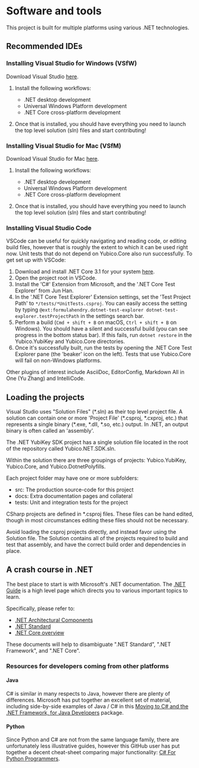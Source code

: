 ﻿<!-- Copyright 2021 Yubico AB

Licensed under the Apache License, Version 2.0 (the "License");
you may not use this file except in compliance with the License.
You may obtain a copy of the License at

    http://www.apache.org/licenses/LICENSE-2.0

Unless required by applicable law or agreed to in writing, software
distributed under the License is distributed on an "AS IS" BASIS,
WITHOUT WARRANTIES OR CONDITIONS OF ANY KIND, either express or implied.
See the License for the specific language governing permissions and
limitations under the License. -->

# Software and tools

This project is built for multiple platforms using various .NET technologies.

## Recommended IDEs

### Installing Visual Studio for Windows (VSfW)

Download Visual Studio [here](https://visualstudio.microsoft.com/vs/).

1. Install the following workflows:

    - .NET desktop development
    - Universal Windows Platform development
    - .NET Core cross-platform development

2. Once that is installed, you should have everything you need to launch the top level solution (sln)
   files and start contributing!

### Installing Visual Studio for Mac (VSfM)

Download Visual Studio for Mac [here](https://visualstudio.microsoft.com/vs/mac/).

1. Install the following workflows:

    - .NET desktop development
    - Universal Windows Platform development
    - .NET Core cross-platform development

2. Once that is installed, you should have everything you need to launch the top level solution (sln)
   files and start contributing!

### Installing Visual Studio Code

VSCode can be useful for quickly navigating and reading code, or editing build files, however that is
roughly the extent to which it can be used right now. Unit tests that do not depend on Yubico.Core
also run successfully. To get set up with VSCode:

1. Download and install .NET Core 3.1 for your system [here](https://dotnet.microsoft.com/download).
2. Open the project root in VSCode.
3. Install the 'C#' Extension from Microsoft, and the '.NET Core Test Explorer' from Jun Han.
4. In the '.NET Core Test Explorer' Extension settings, set the 'Test Project Path' to
   `*/tests/*UnitTests.csproj`. You can easily access the setting by typing
   `@ext:formulahendry.dotnet-test-explorer dotnet-test-explorer.testProjectPath` in the settings
   search bar.
5. Perform a build (`Cmd + shift + B` on macOS, `Ctrl + shift + B` on Windows). You should have a
   silent and successful build (you can see progress in the bottom status bar). If this fails, run
   `dotnet restore` in the Yubico.YubiKey and Yubico.Core directories.
6. Once it's successfully built, run the tests by opening the .NET Core Test Explorer pane (the
   'beaker' icon on the left). Tests that use Yubico.Core will fail on non-Windows platforms.

Other plugins of interest include AsciiDoc, EditorConfig, Markdown All in One (Yu Zhang) and IntelliCode.

## Loading the projects
Visual Studio uses "Solution Files" (\*.sln) as their top level project file. A solution can contain
one or more 'Project File' (\*.csproj, \*.cxproj, etc.) that represents a single binary (\*.exe,
\*.dll, \*.so, etc.) output. In .NET, an output binary is often called an 'assembly'.

The .NET YubiKey SDK project has a single solution file located in the root of the repository called
Yubico.NET.SDK.sln.

Within the solution there are three groupings of projects: Yubico.YubiKey, Yubico.Core, and
Yubico.DotnetPolyfills.

Each project folder may have one or more subfolders:

- src: The production source-code for this project
- docs: Extra documentation pages and collateral
- tests: Unit and integration tests for the project

CSharp projects are defined in *.csproj files. These files can be hand edited, though in most
circumstances editing these files should not be necessary.

Avoid loading the csproj projects directly, and instead favor using the Solution file. The Solution
contains all of the projects required to build and test that assembly, and have the correct build
order and dependencies in place.

## A crash course in .NET

The best place to start is with Microsoft's .NET documentation. The
[.NET Guide](https://docs.microsoft.com/en-us/dotnet/standard/) is a high level page which directs
you to various important topics to learn.

Specifically, please refer to:

- [.NET Architectural Components](https://docs.microsoft.com/en-us/dotnet/standard/components)
- [.NET Standard](https://docs.microsoft.com/en-us/dotnet/standard/net-standard)
- [.NET Core overview](https://docs.microsoft.com/en-us/dotnet/core/about)

These documents will help to disambiguate ".NET Standard", ".NET Framework", and ".NET Core".

### Resources for developers coming from other platforms

#### Java

C# is similar in many respects to Java, however there are plenty of differences. Microsoft has put
together an excellent set of material, including side-by-side examples of Java / C# in this
[Moving to C# and the .NET Framework, for Java Developers](https://www.microsoft.com/en-us/download/details.aspx?id=6073) package.

#### Python

Since Python and C# are not from the same language family, there are unfortunately less illustrative
guides, however this GitHub user has put together a decent cheat-sheet comparing major functionality:
[C# For Python Programmers](https://gist.github.com/mrkline/8302959).

